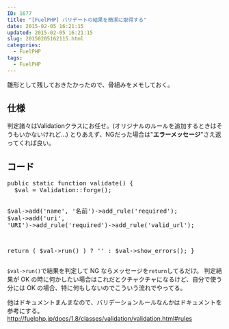 ```yaml
---
ID: 1677
title: "[FuelPHP] バリデートの結果を簡潔に取得する"
date: 2015-02-05 16:21:15
updated: 2015-02-05 16:21:15
slug: 20150205162115.html
categories:
  - FuelPHP
tags:
  - FuelPHP
---
```


雛形として残しておきたかったので、骨組みをメモしておく。

<!--more-->
<h2>仕様</h2>
判定諸々はValidationクラスにお任せ。<span class="text-muted">(オリジナルのルールを追加するときはそうもいかないけれど…)</span>
とりあえず、NGだった場合は"<b>エラーメッセージ</b>"さえ返ってくれば良い。

<h2>コード</h2>
<pre class="linenums php">public static function validate() {
  $val = Validation::forge();

$val->add('name', '名前')->add_rule('required');
  $val->add('uri', 'URI')->add_rule('required')->add_rule('valid_url');

return ( $val->run() ) ? '' : $val->show_errors();
}</pre>

<code>\$val->run()</code>で結果を判定して NG ならメッセージを<code>return</code>してるだけ。
判定結果が OK の時に何かしたい場合はこれだとクチャクチャになるけど、自分で使う分には OK の場合、特に何もしないのでこういう流れでやってる。

他はドキュメントまんまなので、バリデーションルールなんかはドキュメントを参考にする。
<a href="http://fuelphp.jp/docs/1.8/classes/validation/validation.html#rules">http://fuelphp.jp/docs/1.8/classes/validation/validation.html#rules</a>
